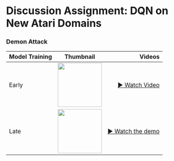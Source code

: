 # Discussion Assignment: DQN on New Atari Domains

### Demon Attack

| Model Training | Thumbnail | Videos |
|:-----|:------:|------:|
| Early    |   <img src="docs/thumbnail_early.png" width="120"/> | <a href="https://wosstarot.github.io/demonattack_early.mp4" target="_blank">▶ Watch Video</a>  |
| Late    |   <img src="docs/thumbnail_late.png" width="120"/> | [▶️ Watch the demo](demonattack_late.mp4)  |
